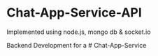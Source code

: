 # Chat-App-Service-API

Implemented using node.js, mongo db & socket.io

Backend Development for a # Chat-App-Service
